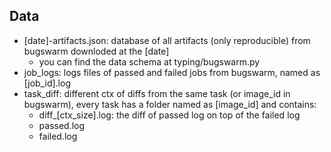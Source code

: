 

## Data

- [date]-artifacts.json: database of all artifacts (only reproducible) from bugswarm downloded at the [date]
  - you can find the data schema at typing/bugswarm.py
- job_logs: logs files of passed and failed jobs from bugswarm, named as [job_id].log
- task_diff: different ctx of diffs from the same task (or image_id in bugswarm), every task has a folder named as [image_id] and contains:
  - diff_[ctx_size].log:  the diff of passed log on top of the failed log
  - passed.log
  - failed.log
